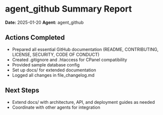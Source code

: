 # agent_github Summary Report

**Date:** 2025-01-20
**Agent:** agent_github

## Actions Completed
- Prepared all essential GitHub documentation (README, CONTRIBUTING, LICENSE, SECURITY, CODE OF CONDUCT)
- Created .gitignore and .htaccess for CPanel compatibility
- Provided sample database config
- Set up docs/ for extended documentation
- Logged all changes in file_changelog.md

## Next Steps
- Extend docs/ with architecture, API, and deployment guides as needed
- Coordinate with other agents for integration 